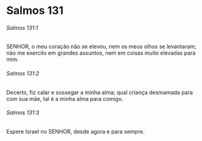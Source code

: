 # Salmos 131

###### Salmos 131:1

SENHOR, o meu coração não se elevou, nem os meus olhos se levantaram; não me exercito em grandes assuntos, nem em coisas muito elevadas para mim.

###### Salmos 131:2

Decerto, fiz calar e sossegar a minha alma; qual criança desmamada para com sua mãe, tal é a minha alma para comigo.

###### Salmos 131:3

Espere Israel no SENHOR, desde agora e para sempre.


